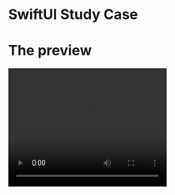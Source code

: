 # SwiftUI Study Case

# The preview

<video width="320" height="240" controls>
  <source src="https://github.com/eric-ampire/swift-ui-study-case/blob/main/video.mov" type="video/mov">
</video>
